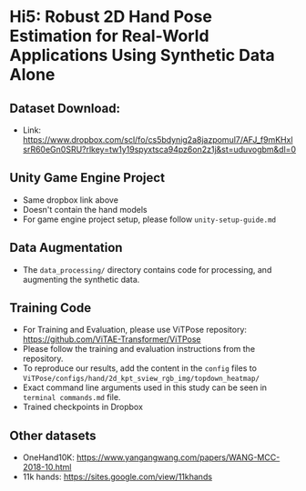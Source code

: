 # Hi5: Robust 2D Hand Pose Estimation for Real-World Applications Using Synthetic Data Alone

## Dataset Download:
- Link: https://www.dropbox.com/scl/fo/cs5bdynig2a8jazpomul7/AFJ_f9mKHxlsrR60eGn0SRU?rlkey=tw1y19spyxtsca94pz6on2z1j&st=uduvogbm&dl=0


## Unity Game Engine Project
- Same dropbox link above
- Doesn't contain the hand models
- For game engine project setup, please follow `unity-setup-guide.md`


## Data Augmentation
- The `data_processing/` directory contains code for processing, and augmenting the synthetic data.


## Training Code
- For Training and Evaluation, please use ViTPose repository:
https://github.com/ViTAE-Transformer/ViTPose
- Please follow the training and evaluation instructions from the repository.
- To reproduce our results, add the content in the `config` files to `ViTPose/configs/hand/2d_kpt_sview_rgb_img/topdown_heatmap/`
- Exact command line arguments used in this study can be seen in `terminal commands.md` file.
- Trained checkpoints in Dropbox

## Other datasets
- OneHand10K: https://www.yangangwang.com/papers/WANG-MCC-2018-10.html
- 11k hands: https://sites.google.com/view/11khands

